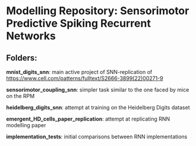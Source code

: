 # Modelling Repository: Sensorimotor Predictive Spiking Recurrent Networks

## Folders:
__mnist_digits_snn__: main active project of SNN-replication of https://www.cell.com/patterns/fulltext/S2666-3899(22)00271-9

__sensorimotor_coupling_snn__: simpler task similar to the one faced by mice on the RPM

__heidelberg_digits_snn__: attempt at training on the Heidelberg Digits dataset

__emergent_HD_cells_paper_replication__: attempt at replicating RNN modelling paper

__implementation_tests__: initial comparisons between RNN implementations
